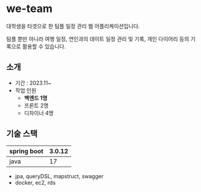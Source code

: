 # we-team

대학생을 타겟으로 한 팀플 일정 관리 웹 어플리케이션입니다.

팀플 뿐만 아니라 여행 일정, 연인과의 데이트 일정 관리 및 기록, 개인 다이어리 등의 기록으로 활용할 수 있습니다.

## 소개

- 기간 : 2023.11~
- 작업 인원
    - **백엔드 1명**
    - 프론트 2명
    - 디자이너 4명

## 기술 스택

| spring boot | 3.0.12 |
| --- | --- |
| java | 17 |
- jpa, queryDSL, mapstruct, swagger
- docker, ec2, rds
